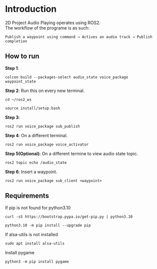 # Introduction
2D Project Audio Playing operates using ROS2.\
The workflow of the programe is as such:
```
Publish a waypoint using command → Actives an audio track → Publish completion
```

## How to run
**Step 1**:
```
colcon build --packages-select audio_state voice_package waypoint_state
```
**Step 2**: Run this on every new terminal.
```
cd ~/ros2_ws
```
```
source install/setup.bash
```
**Step 3**:
```
ros2 run voice_package sub_publish
```
**Step 4**: On a different terminal.
```
ros2 run voice_package voice_activator
```
**Step 5(Optional)**: On a different termine to view audio state topic.
```
ros2 topic echo /audio_state
```
**Step 6**: Insert a waypoint.
```
ros2 run voice_package sub_client <waypoint>
```

## Requirements
If pip is not found for python3.10
```
curl -sS https://bootstrap.pypa.io/get-pip.py | python3.10
```
```
python3.10 -m pip install --upgrade pip
```
If alsa-utils is not installed
```
sudo apt install alsa-utils
```
Install pygame
```
python3 -m pip install pygame
```
